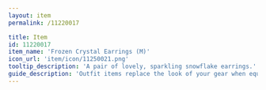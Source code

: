 ```yaml
---
layout: item
permalink: /11220017

title: Item
id: 11220017
item_name: 'Frozen Crystal Earrings (M)'
icon_url: 'item/icon/11250021.png'
tooltip_description: 'A pair of lovely, sparkling snowflake earrings.'
guide_description: 'Outfit items replace the look of your gear when equipped.'
---
```

